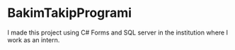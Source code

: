 # BakimTakipProgrami
I made this project using C# Forms and SQL server in the institution where I work as an intern.
